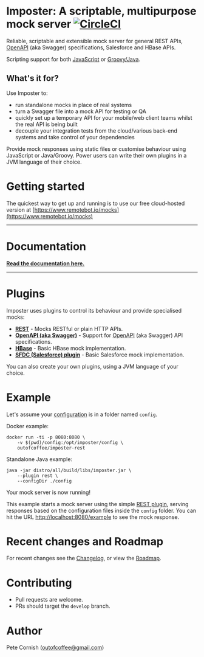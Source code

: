 # Imposter: A scriptable, multipurpose mock server [![CircleCI](https://circleci.com/gh/outofcoffee/imposter/tree/master.svg?style=svg)](https://circleci.com/gh/outofcoffee/imposter/tree/master)

Reliable, scriptable and extensible mock server for general REST APIs,
[OpenAPI](https://github.com/OAI/OpenAPI-Specification) (aka Swagger) specifications,
Salesforce and HBase APIs.

Scripting support for both [JavaScript](https://www.javascript.com/) or [Groovy/Java](http://www.groovy-lang.org/).

## What's it for?

Use Imposter to:

* run standalone mocks in place of real systems
* turn a Swagger file into a mock API for testing or QA
* quickly set up a temporary API for your mobile/web client teams whilst the real API is being built
* decouple your integration tests from the cloud/various back-end systems and take control of your dependencies

Provide mock responses using static files or customise behaviour using JavaScript or Java/Groovy. Power users can write their own plugins in a JVM language of their choice.

# Getting started

The quickest way to get up and running is to use our free cloud-hosted version at [https://www.remotebot.io/mocks](https://www.remotebot.io/mocks)

*****
# Documentation

**[Read the documentation here.](http://outofcoffee.viewdocs.io/imposter/)**
*****

# Plugins

Imposter uses plugins to control its behaviour and provide specialised mocks:

* **[REST](docs/rest_plugin.md)** - Mocks RESTful or plain HTTP APIs.
* **[OpenAPI (aka Swagger)](docs/openapi_plugin.md)** - Support for [OpenAPI](https://github.com/OAI/OpenAPI-Specification) (aka Swagger) API specifications.
* **[HBase](docs/hbase_plugin.md)** - Basic HBase mock implementation.
* **[SFDC (Salesforce) plugin](docs/sfdc_plugin.md)** - Basic Salesforce mock implementation.

You can also create your own plugins, using a JVM language of your choice.

# Example

Let's assume your [configuration](docs/configuration.md) is in a folder named `config`.

Docker example:

    docker run -ti -p 8080:8080 \
        -v $(pwd)/config:/opt/imposter/config \
        outofcoffee/imposter-rest

Standalone Java example:

    java -jar distro/all/build/libs/imposter.jar \
        --plugin rest \
        --configDir ./config

Your mock server is now running!

This example starts a mock server using the simple
[REST plugin](docs/rest_plugin.md), serving responses based on the configuration files
inside the `config` folder. You can hit the URL
[http://localhost:8080/example](http://localhost:8080/example) to see the mock response.

# Recent changes and Roadmap
  
For recent changes see the [Changelog](CHANGELOG.md), or view the [Roadmap](docs/roadmap.md).

# Contributing

* Pull requests are welcome.
* PRs should target the `develop` branch.

# Author

Pete Cornish (outofcoffee@gmail.com)
